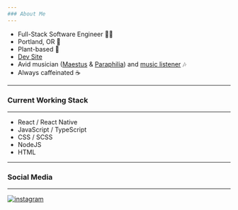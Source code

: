 ```yaml
---
### About Me
---
```

- Full-Stack Software Engineer 👨‍💻 
- Portland, OR 🌲 
- Plant-based 🌱 
- [Dev Site](https://sparker.work)
- Avid musician ([Maestus](https://maestus.bandcamp.com) & [Paraphilia](https://paraphilia.bandcamp.com)) and [music listener](https://open.spotify.com/user/parkhum123?si=MxGhA8BPTNmZOVUiHxGgEQ) 🎶 
- Always caffeinated ☕️

---
### Current Working Stack
---
- React / React Native
- JavaScript / TypeScript
- CSS / SCSS
- NodeJS
- HTML

---
### Social Media
---
[![instagram](https://img.shields.io/badge/Instagram-000000?style=for-the-badge&logo=Instagram&logoColor=#E4405F)](https://instagram.com/stephenparkhum)

